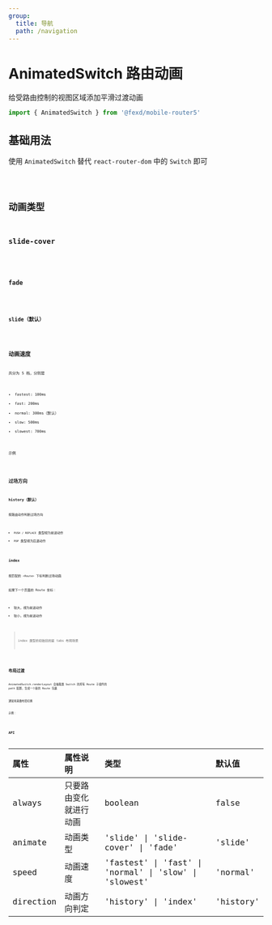 ```yaml
---
group:
  title: 导航
  path: /navigation
---
```


# AnimatedSwitch 路由动画 <ImportCost name="AnimatedSwitch" />

给受路由控制的视图区域添加平滑过渡动画

```jsx | pure
import { AnimatedSwitch } from '@fexd/mobile-router5'
```

## 基础用法

使用 `AnimatedSwitch` 替代 `react-router-dom` 中的 `Switch` 即可

<code src="./demos/basic.jsx" />

## 动画类型

### slide-cover

<code src="./demos/slide-cover.jsx" />

### fade

<code src="./demos/fade.jsx" />

### slide（默认）

<code src="./demos/slide.jsx" />

## 动画速度

共分为 5 档，分别是

- fastest: 100ms
- fast: 200ms
- normal: 300ms（默认）
- slow: 500ms
- slowest: 700ms

示例

<code src="./demos/speed-slowest.jsx" />

## 过场方向

### history（默认）

按路由动作判断过场方向

- `PUSH / REPLACE` 类型视为前进动作
- `POP` 类型视为后退动作

### index

按匹配的 `<Route>` 下标判断过场动画

如果下一个页面的 Route 坐标：

- 较大，视为前进动作
- 较小，视为前进动作

> index 类型的初始目的是 tabs 布局场景

<code src="./demos/direction-index.jsx" />

## 布局过渡

AnimatedSwitch.renderLayout 会抽取类 Switch 的所有 Route 子组件的 path 配置，生成一个新的 Route 包裹

通常用来做布局切换

示例：

<code src="./demos/wrap-routes.jsx" />

## API

| 属性      | 属性说明               | 类型                                                   | 默认值    |
| :-------- | :--------------------- | :----------------------------------------------------- | :-------- |
| always    | 只要路由变化就进行动画 | boolean                                                | false     |
| animate   | 动画类型               | 'slide' \| 'slide-cover' \| 'fade'                     | 'slide'   |
| speed     | 动画速度               | 'fastest' \| 'fast' \| 'normal' \| 'slow' \| 'slowest' | 'normal'  |
| direction | 动画方向判定           | 'history' \| 'index'                                   | 'history' |
